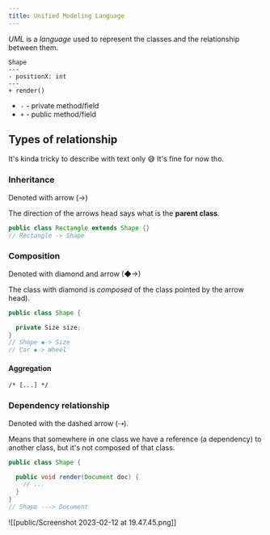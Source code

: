 ```yaml
---
title: Unified Modeling Language
---
```


_UML_ is a _language_ used to represent the classes and the relationship between them.

```uml
Shape
---
- positionX: int
---
+ render()
```

- `-` - private method/field
- `+` - public method/field

## Types of relationship

It's kinda tricky to describe with text only 😅 It's fine for now tho.

### Inheritance

Denoted with arrow (→)

The direction of the arrows head says what is the **parent class**.

```java
public class Rectangle extends Shape {}
// Rectangle -> Shape

```

### Composition

Denoted with diamond and arrow (◆→)

The class with diamond is _composed_ of the class pointed by the arrow head).

```java
public class Shape {

  private Size size;
}
// Shape ◆-> Size
// Car ◆-> Wheel

```

#### Aggregation

`/* [...] */`

### Dependency relationship

Denoted with the dashed arrow (⇢).

Means that somewhere in one class we have a reference (a dependency) to another class, but it's not composed of that class.

```java
public class Shape {

  public void render(Document doc) {
    // ...
  }
}
// Shape ---> Document

```

![[public/Screenshot 2023-02-12 at 19.47.45.png]]
